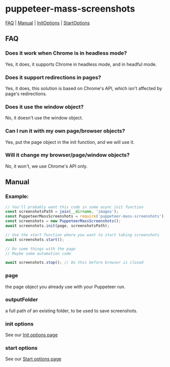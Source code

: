 # puppeteer-mass-screenshots
[FAQ](#FAQ "FAQ") | [Manual](#Manual "Manual") | [InitOptions](InitOptions.md "InitOptions") | [StartOptions](StartOptions.md "StartOptions")

<a name="FAQ"></a>
## FAQ

### Does it work when Chrome is in headless mode?
Yes, it does, it supports Chrome in headless mode, and in headful mode.

### Does it support redirections in pages?
Yes, it does, this solution is based on Chrome's API, 
which isn't affected by page's redirections.

### Does it use the window object?
No, it doesn't use the window object.

### Can I run it with my own page/browser objects?
Yes, put the page object in the init function, and we will use it.

### Will it change my browser/page/window objects?
No, it won't, we use Chrome's API only.

<a name="Manual"></a>
## Manual
### Example:
```javascript
// You'll probably want this code in some async init function
const screenshotsPath = join(__dirname, 'images');
const PuppeteerMassScreenshots = require('puppeteer-mass-screenshots');
const screenshots = new PuppeteerMassScreenshots();
await screenshots.init(page, screenshotsPath);

// Use the start function where you want to start taking screenshots
await screenshots.start();

// Do some things with the page
// Maybe some automation code

await screenshots.stop(); // Do this before browser is closed

```

### page 
the page object you already use with your Puppeteer run.

### outputFolder
a full path of an existing folder, to be used to save screenshots.

### init options
See our [Init options page](InitOptions.md "Puppeteer mass screenshots - init options") 

### start options
See our [Start options page](StartOptions.md "Puppeteer mass screenshots - start options")
